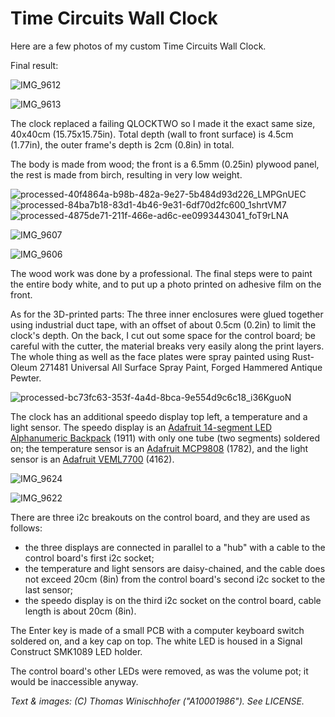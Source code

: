 # Time Circuits Wall Clock

Here are a few photos of my custom Time Circuits Wall Clock.

Final result:

![IMG_9612](https://user-images.githubusercontent.com/76924199/204099156-5617a33b-9a9d-4155-98ab-da33364bfaf1.jpg)

![IMG_9613](https://user-images.githubusercontent.com/76924199/204099461-6499d8a4-4c8f-446c-b0a8-7ef13b558c67.jpg)

The clock replaced a failing QLOCKTWO so I made it the exact same size, 40x40cm (15.75x15.75in). Total depth (wall to front surface) is 4.5cm (1.77in), the outer frame's depth is 2cm (0.8in) in total.

The body is made from wood; the front is a 6.5mm (0.25in) plywood panel, the rest is made from birch, resulting in very low weight.

![processed-40f4864a-b98b-482a-9e27-5b484d93d226_LMPGnUEC](https://user-images.githubusercontent.com/76924199/204100106-654882a2-c7f1-4d9e-90fc-3248b95ae4be.jpg)
![processed-84ba7b18-83d1-4b46-9e31-6df70d2fc600_1shrtVM7](https://user-images.githubusercontent.com/76924199/204100108-aeffe268-9d24-4bb2-9c40-7f77790ac6b1.jpg)
![processed-4875de71-211f-466e-ad6c-ee0993443041_foT9rLNA](https://user-images.githubusercontent.com/76924199/204100109-c0c827e6-13a7-4ba6-b7fe-b912e9db19b6.jpg)

![IMG_9607](https://user-images.githubusercontent.com/76924199/204100112-bcaf038d-556c-4e3d-8af1-829a8794cbef.jpg)

![IMG_9606](https://user-images.githubusercontent.com/76924199/204100117-0130b7cb-fb35-4d62-80e9-6c9a6b4a7c7d.jpg)

The wood work was done by a professional. The final steps were to paint the entire body white, and to put up a photo printed on adhesive film on the front.

As for the 3D-printed parts: The three inner enclosures were glued together using industrial duct tape, with an offset of about 0.5cm (0.2in) to limit the clock's depth. On the back, I cut out some space for the control board; be careful with the cutter, the material breaks very easily along the print layers. The whole thing as well as the face plates were spray painted using Rust-Oleum 271481 Universal All Surface Spray Paint, Forged Hammered Antique Pewter.

![processed-bc73fc63-353f-4a4d-8bca-9e554d9c6c18_i36KguoN](https://user-images.githubusercontent.com/76924199/204100473-c9e49008-bbae-47dd-92e0-0d3a165799e0.jpg)

The clock has an additional speedo display top left, a temperature and a light sensor. The speedo display is an [Adafruit 14-segment LED Alphanumeric Backpack](https://www.adafruit.com/product/1911) (1911) with only one tube (two segments) soldered on; the temperature sensor is an [Adafruit MCP9808](https://www.adafruit.com/product/1782) (1782), and the light sensor is an [Adafruit VEML7700](https://www.adafruit.com/product/4162) (4162).

![IMG_9624](https://user-images.githubusercontent.com/76924199/204110092-ad91ce4b-b1c7-4c77-a561-90c64fdc7aaf.jpg)

![IMG_9622](https://user-images.githubusercontent.com/76924199/204110099-ea7f4b59-1512-4949-a1ac-5d692a9f9d67.jpg)

There are three i2c breakouts on the control board, and they are used as follows:

- the three displays are connected in parallel to a "hub" with a cable to the control board's first i2c socket;
- the temperature and light sensors are daisy-chained, and the cable does not exceed 20cm (8in) from the control board's second i2c socket to the last sensor;
- the speedo display is on the third i2c socket on the control board, cable length is about 20cm (8in).

The Enter key is made of a small PCB with a computer keyboard switch soldered on, and a key cap on top. The white LED is housed in a Signal Construct SMK1089 LED holder.

The control board's other LEDs were removed, as was the volume pot; it would be inaccessible anyway.

_Text & images: (C) Thomas Winischhofer ("A10001986"). See LICENSE._
